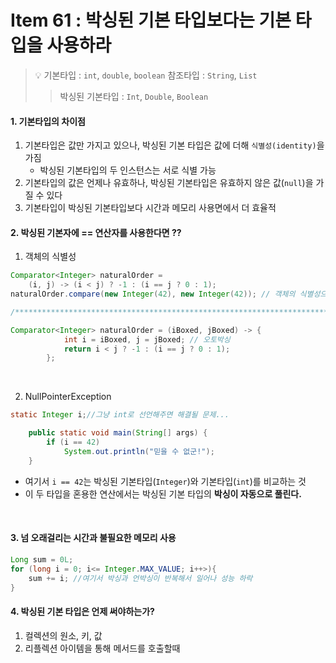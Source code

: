 # Item 61 : 박싱된 기본 타입보다는 기본 타입을 사용하라

> 💡 
> 기본타입 : ```int```, ```double```, ```boolean```
> 참조타입 :  ```String```, ```List```
> > 박싱된 기본타입 : ```Int```, ```Double```, ```Boolean```

#### 1. 기본타입의 차이점

1. 기본타입은 값만 가지고 있으나, 박싱된 기본 타입은 값에 더해 ```식별성(identity)```을 가짐
   - 박싱된 기본타입의 두 인스턴스는 서로 식별 가능
2. 기본타입의 값은 언제나 유효하나, 박싱된 기본타입은 유효하지 않은 값(```null```)을 가질 수 있다
3. 기본타입이 박싱된 기본타입보다 시간과 메모리 사용면에서 더 효율적

#### 2. 박싱된 기본자에 == 연산자를 사용한다면 ?? 

1. 객체의 식별성
```java
Comparator<Integer> naturalOrder =
    (i, j) -> (i < j) ? -1 : (i == j ? 0 : 1);
naturalOrder.compare(new Integer(42), new Integer(42)); // 객체의 식별성으로 인해, 0이 아닌 1 출력

/**********************************************************************/

Comparator<Integer> naturalOrder = (iBoxed, jBoxed) -> {
            int i = iBoxed, j = jBoxed; // 오토박싱
            return i < j ? -1 : (i == j ? 0 : 1);
        };


```
<br/>

2. NullPointerException

```java
static Integer i;//그냥 int로 선언해주면 해결될 문제...

    public static void main(String[] args) {
        if (i == 42)
            System.out.println("믿을 수 없군!");
    }
```

- 여기서 ```i == 42```는 박싱된 기본타입(```Integer```)와 기본타입(```int```)를 비교하는 것
- 이 두 타입을 혼용한 연산에서는 박싱된 기본 타입의 **박싱이 자동으로 풀린다.**

<br/>


#### 3. 넘 오래걸리는 시간과 불필요한 메모리 사용

```java
Long sum = 0L;
for (long i = 0; i<= Integer.MAX_VALUE; i++>){
    sum += i; //여기서 박싱과 언박싱이 반복해서 일어나 성능 하락
}
```


#### 4. 박싱된 기본 타입은 언제 써야하는가?
1. 컬렉션의 원소, 키, 값
2. 리플렉션 아이템을 통해 메서드를 호출할때